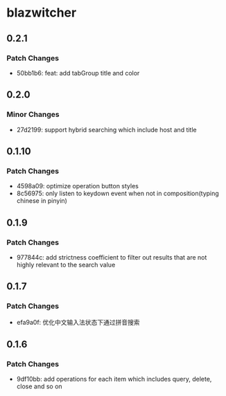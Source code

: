 # blazwitcher

## 0.2.1

### Patch Changes

- 50bb1b6: feat: add tabGroup title and color

## 0.2.0

### Minor Changes

- 27d2199: support hybrid searching which include host and title

## 0.1.10

### Patch Changes

- 4598a09: optimize operation button styles
- 8c56975: only listen to keydown event when not in composition(typing chinese in pinyin)

## 0.1.9

### Patch Changes

- 977844c: add strictness coefficient to filter out results that are not highly relevant to the search value

## 0.1.7

### Patch Changes

- efa9a0f: 优化中文输入法状态下通过拼音搜索

## 0.1.6

### Patch Changes

- 9df10bb: add operations for each item which includes query, delete, close and so on
